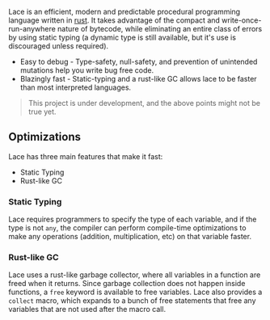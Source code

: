 Lace is an efficient, modern and predictable procedural programming language written in [rust](https://www.rust-lang.org/). It takes advantage of the compact and write-once-run-anywhere nature of bytecode, while eliminating an entire class of errors by using static typing (a dynamic type is still available, but it's use is discouraged unless required). 
* Easy to debug - Type-safety, null-safety, and prevention of unintended mutations help you write bug free code.
* Blazingly fast - Static-typing and a rust-like GC allows lace to be faster than most interpreted languages.

> This project is under development, and the above points might not be true yet.

## Optimizations
Lace has three main features that make it fast:
* Static Typing
* Rust-like GC

### Static Typing
Lace requires programmers to specify the type of each variable, and if the type is not `any`, the compiler can perform compile-time optimizations to make any operations (addition, multiplication, etc) on that variable faster.

### Rust-like GC
Lace uses a rust-like garbage collector, where all variables in a function are freed when it returns. Since garbage collection does not happen inside functions, a `free` keyword is available to free variables. Lace also provides a `collect` macro, which expands to a bunch of free statements that free any variables that are not used after the macro call.
